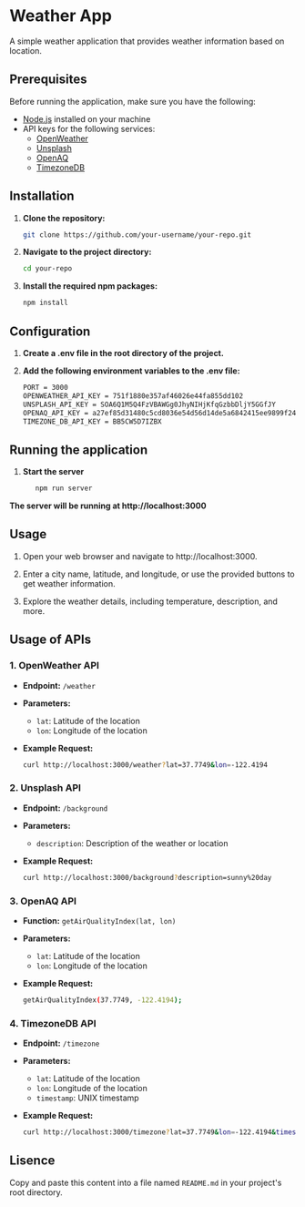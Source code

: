 # Weather App

A simple weather application that provides weather information based on location.

## Prerequisites

Before running the application, make sure you have the following:

- [Node.js](https://nodejs.org/) installed on your machine
- API keys for the following services:
  - [OpenWeather](https://openweathermap.org/api)
  - [Unsplash](https://unsplash.com/developers)
  - [OpenAQ](https://docs.openaq.org/#api-Overview)
  - [TimezoneDB](https://timezonedb.com/api)

## Installation

1. **Clone the repository:**

   ```bash
   git clone https://github.com/your-username/your-repo.git

2. **Navigate to the project directory:**

   ```bash
   cd your-repo

1. **Install the required npm packages:**

   ```bash
   npm install

## Configuration

1. **Create a .env file in the root directory of the project.**

2. **Add the following environment variables to the .env file:**
    ```bash
    PORT = 3000
    OPENWEATHER_API_KEY = 751f1880e357af46026e44fa855dd102
    UNSPLASH_API_KEY = SOA6Q1M5Q4FzVBAWGg0JhyNIHjKfqGzbbDljY5GGfJY
    OPENAQ_API_KEY = a27ef85d31480c5cd8036e54d56d14de5a6842415ee9899f24e39605d32836f9
    TIMEZONE_DB_API_KEY = BB5CW5D7IZBX

## Running the application

1. **Start the server**
    ```bash
       npm run server
    
**The server will be running at http://localhost:3000**


## Usage

1. Open your web browser and navigate to http://localhost:3000.

2. Enter a city name, latitude, and longitude, or use the provided buttons to get weather information.

3. Explore the weather details, including temperature, description, and more.

## Usage of APIs

### 1. OpenWeather API

- **Endpoint:** `/weather`
- **Parameters:**
  - `lat`: Latitude of the location
  - `lon`: Longitude of the location
- **Example Request:**

  ```bash
  curl http://localhost:3000/weather?lat=37.7749&lon=-122.4194

### 2. Unsplash API

- **Endpoint:** `/background`
- **Parameters:**
  - `description`: Description of the weather or location
- **Example Request:**

  ```bash
  curl http://localhost:3000/background?description=sunny%20day

### 3. OpenAQ API

- **Function:** `getAirQualityIndex(lat, lon)`
- **Parameters:**
  - `lat`: Latitude of the location
  - `lon`: Longitude of the location
- **Example Request:**

  ```bash
  getAirQualityIndex(37.7749, -122.4194);


### 4. TimezoneDB API

- **Endpoint:** `/timezone`
- **Parameters:**
  - `lat`: Latitude of the location
  - `lon`: Longitude of the location
  - `timestamp`: UNIX timestamp
- **Example Request:**

  ```bash
  curl http://localhost:3000/timezone?lat=37.7749&lon=-122.4194&timestamp=1642742400


## Lisence

Copy and paste this content into a file named `README.md` in your project's root directory.


  






